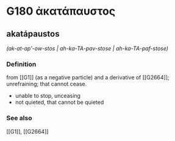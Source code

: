 # G180 ἀκατάπαυστος

## akatápaustos

_(ak-at-ap'-ow-stos | ah-ka-TA-pav-stose | ah-ka-TA-paf-stose)_

### Definition

from [[G1]] (as a negative particle) and a derivative of [[G2664]]; unrefraining; that cannot cease.

- unable to stop, unceasing
- not quieted, that cannot be quieted

### See also

[[G1]], [[G2664]]

